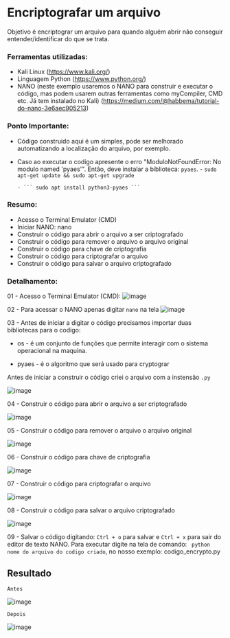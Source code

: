 # Encriptografar um arquivo
Objetivo é encriptograr um arquivo para quando alguém abrir não conseguir entender/identificar do que se trata.

### Ferramentas utilizadas:

- Kali Linux (https://www.kali.org/)
- Linguagem Python (https://www.python.org/)
- NANO (neste exemplo usaremos o NANO para construir e executar o código, mas podem usarem outras ferramentas como myCompiler, CMD etc. Já tem instalado no Kali) (https://medium.com/@habbema/tutorial-do-nano-3e6aec905213)

### Ponto Importante:
 - Código construido aqui é um simples, pode ser melhorado automatizando a localização do arquivo, por exemplo.
 - Caso ao executar o codigo apresente o erro "ModuloNotFoundError: No modulo named 'pyaes'". Então, deve instalar a biblioteca: ``` pyaes ```.
       - ``` sudo apt-get update && sudo apt-get upgrade ```
   
       - ``` sudo apt install python3-pyaes ``` 

### Resumo:

 - Acesso o Terminal Emulator (CMD)
 - Iniciar NANO: nano
 - Construir o código para abrir o arquivo a ser criptografado
 - Construir o código para remover o arquivo o arquivo original
 - Construir o código para chave de criptografia
 - Construir o código para criptografar o arquivo
 - Construir o código para salvar o arquivo criptografado

### Detalhamento:

01 - Acesso o Terminal Emulator (CMD):
![image](https://github.com/user-attachments/assets/e8537deb-7a38-4b89-8e8e-60e1cfce7d2a)

02 - Para acessar o NANO apenas digitar ``` nano ``` na tela
![image](https://github.com/user-attachments/assets/2d647809-8d8a-4d24-9228-7febcd4cd626)

03 - Antes de iniciar a digitar o código precisamos importar duas bibliotecas para o codigo:

 - os    - é um conjunto de funções que permite interagir com o sistema operacional na maquina.
 
 - pyaes - é o algoritmo que será usado para cryptograr
   
Antes de iniciar a construir o código criei o arquivo com a instensão ``` .py ``` 

![image](https://github.com/user-attachments/assets/bd382476-db3f-409f-84e5-c5d626d3fafb)

04 - Construir o código para abrir o arquivo a ser criptografado

![image](https://github.com/user-attachments/assets/138ec3b1-6b23-4fc8-a0c5-5c1973ab08ec)

05 - Construir o código para remover o arquivo o arquivo original

![image](https://github.com/user-attachments/assets/e6d95eee-acb8-4353-bf42-589ef7c2ed58)

06 - Construir o código para chave de criptografia

![image](https://github.com/user-attachments/assets/c526f563-2f1e-4894-b2dd-3f5dcdc5d811)

07 - Construir o código para criptografar o arquivo

![image](https://github.com/user-attachments/assets/a83ac9d6-4832-4ade-9e39-f0694b47db8a)

08 - Construir o código para salvar o arquivo criptografado

![image](https://github.com/user-attachments/assets/2ff8d915-9151-4fa4-960c-01b46fe6faf1)

09 - Salvar o código digitando: ``` Ctrl + o ``` para salvar e ``` Ctrl + x ``` para sair do editor de texto NANO. Para executar digite na tela de comando: ``` python nome do arquivo do codigo criado```, no nosso exemplo: codigo_encrypto.py



## Resultado

``` Antes ```

![image](https://github.com/user-attachments/assets/4cc11580-2540-44a8-8677-10d7f6f5eff5)

``` Depois ```

![image](https://github.com/user-attachments/assets/60904200-e1fe-4da2-b7e9-b1f106250b51)








